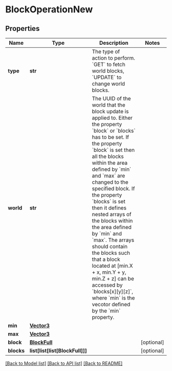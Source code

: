 # BlockOperationNew

## Properties
Name | Type | Description | Notes
------------ | ------------- | ------------- | -------------
**type** | **str** | The type of action to perform. &#x60;GET&#x60; to fetch world blocks, &#x60;UPDATE&#x60; to change world blocks. | 
**world** | **str** | The UUID of the world that the block update is applied to.  Either the property &#x60;block&#x60; or &#x60;blocks&#x60; has to be set.  If the property &#x60;block&#x60; is set then all the blocks within the area defined by &#x60;min&#x60; and &#x60;max&#x60; are changed to the specified block.  If the property &#x60;blocks&#x60; is set then it defines nested arrays of the blocks within the area defined by &#x60;min&#x60; and &#x60;max&#x60;. The arrays should contain the blocks such that a block located at [min.X + x, min.Y + y, min.Z + z] can be accessed by &#x60;blocks[x][y][z]&#x60;, where &#x60;min&#x60; is the vecotor defined by the &#x60;min&#x60; property.  | 
**min** | [**Vector3**](Vector3.md) |  | 
**max** | [**Vector3**](Vector3.md) |  | 
**block** | [**BlockFull**](BlockFull.md) |  | [optional] 
**blocks** | **list[list[list[BlockFull]]]** |  | [optional] 

[[Back to Model list]](../README.md#documentation-for-models) [[Back to API list]](../README.md#documentation-for-api-endpoints) [[Back to README]](../README.md)



